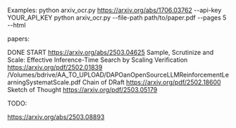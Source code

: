 Examples:
    python arxiv_ocr.py https://arxiv.org/abs/1706.03762 --api-key YOUR_API_KEY
    python arxiv_ocr.py --file-path path/to/paper.pdf --pages 5 --html

papers:

DONE
START https://arxiv.org/abs/2503.04625
Sample, Scrutinize and Scale: Effective Inference-Time Search by Scaling Verification https://arxiv.org/pdf/2502.01839
/Volumes/bdrive/AA_TO_UPLOAD/DAPOanOpenSourceLLMReinforcementLearningSystematScale.pdf
Chain of DRaft https://arxiv.org/pdf/2502.18600
Sketch of Thought https://arxiv.org/pdf/2503.05179

TODO:



https://arxiv.org/abs/2503.08893
